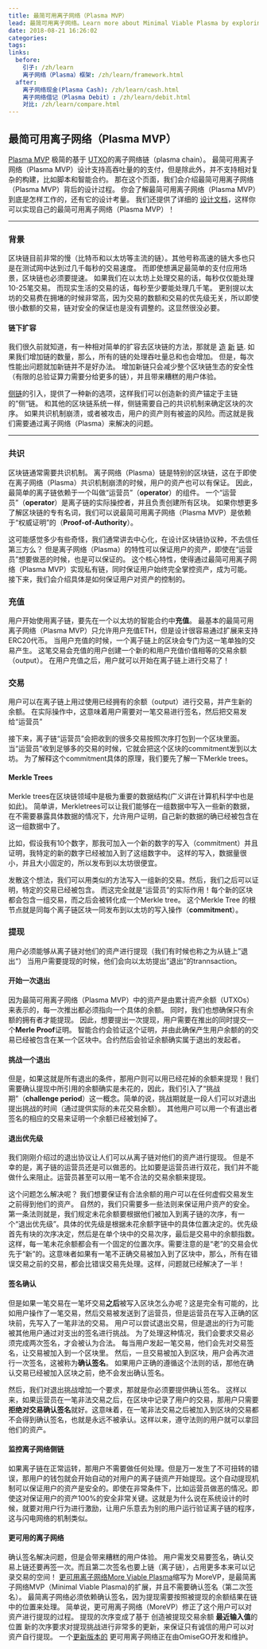 ```yaml
---
title: 最简可用离子网络（Plasma MVP）
lead: 最简可用离子网络。Learn more about Minimal Viable Plasma by exploring it in depth.
date: 2018-08-21 16:26:02
categories:
tags:
links:
  before:
    引子: /zh/learn
    离子网络（Plasma）框架: /zh/learn/framework.html
  after:
    离子网络现金(Plasma Cash): /zh/learn/cash.html
    离子网络借记（Plasma Debit）: /zh/learn/debit.html
    对比: /zh/learn/compare.html
---
```


## 最简可用离子网络（Plasma MVP）
[Plasma MVP](https://ethresear.ch/t/minimal-viable-plasma/426) 极简的基于 [UTXO](https://www.investopedia.com/terms/u/utxo.asp)的离子网络链（plasma chain）。
最简可用离子网络（Plasma MVP）设计支持高吞吐量的的支付，但是除此外，并不支持相对复杂的构建，比如脚本和智能合约。
那在这个页面，我们会介绍最简可用离子网络（Plasma MVP）背后的设计过程。
你会了解最简可用离子网络（Plasma MVP）到底是怎样工作的，还有它的设计考量。
我们还提供了详细的 [设计文档](/zh/resources#plasma-mvp-specification)，这样你可以实现自己的最简可用离子网络（Plasma MVP）！

---

### 背景
区块链目前非常的慢（比特币和以太坊等主流的链）。其他号称高速的链大多也只是在测试网中达到过几千每秒的交易速度。
而即使想满足最简单的支付应用场景，区块链也必须要提速。
如果我们在以太坊上处理交易的话，每秒仅仅能处理10-25笔交易。
而现实生活的交易的话，每秒至少要能处理几千笔。
更别提以太坊的交易费在拥堵的时候非常高，因为交易的数额和交易的优先级无关，所以即使很小数额的交易，链对安全的保证也是没有调整的。这显然很没必要。

#### 链下扩容
我们很久前就知道，有一种相对简单的扩容去区块链的方法，那就是 [造](https://gendal.me/2014/10/26/a-simple-explanation-of-bitcoin-sidechains/) [新](https://bitcoinmagazine.com/guides/what-altcoin/) [链](https://github.com/ethereum/wiki/wiki/Sharding-FAQs).
如果我们增加链的数量，那么，所有的链的处理吞吐量总和也会增加。
但是，每次性能出问题就加新链并不是好办法。
增加新链只会减少整个区块链生态的安全性（有限的总验证算力需要分给更多的链），并且带来糟糕的用户体验。

[侧链](https://blockstream.com/sidechains.pdf)的引入，提供了一种新的选项，这样我们可以创造新的资产锚定于主链的”侧“链。
和其他的区块链系统一样，侧链需要自己的共识机制来确定区块的次序。
如果共识机制崩溃，或者被攻击，用户的资产则有被盗的风险。而这就是我们需要通过离子网络（Plasma）来解决的问题。

---

### 共识
区块链通常需要共识机制。
离子网络（Plasma）链是特别的区块链，这在于即使在离子网络（Plasma）共识机制崩溃的时候，用户的资产也可以有保证。
因此，最简单的离子链依赖于一个叫做“运营员”（**operator**）的组件。
一个“运营员”（**operator**）是离子链的实际操控者，并且负责创建所有区块。
如果你想更多了解区块链的专有名词，我们可以说最简可用离子网络（Plasma MVP）是依赖于“权威证明”的（**Proof-of-Authority**）。

这可能感觉多少有些奇怪，我们通常讲去中心化，在设计区块链协议种，不去信任第三方么？ 
但是离子网络（Plasma）的特性可以保证用户的资产，即使在“运营员”想要做恶的时候，也是可以保证的。
这个核心特性，使得通过最简可用离子网络（Plasma MVP）实现私有链，同时保证用户始终完全掌控资产，成为可能。
接下来，我们会介绍具体是如何保证用户对资产的控制的。

### 充值
用户开始使用离子链，要先在一个以太坊的智能合约中**充值**。
最基本的最简可用离子网络（Plasma MVP）只允许用户充值ETH，但是设计很容易通过扩展来支持ERC20代币。
当用户充值的时候，一个离子链上的区块会专门为这一笔单独的交易产生。
这笔交易会充值的用户创建一个新的和用户充值价值相等的交易余额（output）。
在用户充值之后，用户就可以开始在离子链上进行交易了！

### 交易
用户可以在离子链上用过使用已经拥有的余额（output）进行交易，并产生新的余额。
在实际操作中，这意味着用户需要对一笔交易进行签名，然后把交易发给“运营员”

接下来，离子链“运营员”会把收到的很多交易按照次序打包到一个区块里面。
当“运营员”收到足够多的交易的时候，它就会把这个区块的commitment发到以太坊。
为了解释这个commitment具体的原理，我们要先了解一下Merkle trees。

#### Merkle Trees
Merkle trees在区块链领域中是极为重要的数据结构(广义讲在计算机科学中也是如此)。
简单讲，Merkletrees可以让我们能够在一组数据中写入一些新的数据，在不需要暴露具体数据的情况下，允许用户证明，自己新的数据的确已经被包含在这一组数据中了。

比如，假设我有10个数字，那我可加入一个新的数字的写入（commitment）并且证明，我特定的新的数字已经被加入到了这组数字中。
这样的写入，数据量很小，并且大小固定的，所以发布到以太坊很便宜。

发散这个想法，我们可以用类似的方法写入一组新的交易。然后，我们之后可以证明，特定的交易已经被包含。
而这完全就是“运营员”的实际作用！每个新的区块都会包含一组交易，而之后会被转化成一个Merkle tree。
这个Merkle Tree 的根节点就是同每个离子链区块一同发布到以太坊的写入操作（**commitment**）。

### 提现
用户必须能够从离子链对他们的资产进行提现（我们有时候也称之为从链上”退出“）
当用户需要提现的时候，他们会向以太坊提出”退出“的trannsaction。

#### 开始一次退出
因为最简可用离子网络（Plasma MVP）中的资产是由累计资产余额（UTXOs）来表示的，每一次推出都必须指向一个具体的余额。
同时，我们也想确保只有余额的拥有者才能提现。
因此，想要提出一次提现，用户需要在推出的同时提交一个**Merle Proof**证明。
智能合约会验证这个证明，并由此确保产生用户余额的的交易已经被包含在某一个区块中。合约然后会验证余额确实属于退出的发起者。

#### 挑战一个退出
但是，如果这就是所有退出的条件，那用户则可以用已经花掉的余额来提现！我们需要确认提现中所引用的余额确实是未花的，因此，我们引入了“挑战期”（**challenge period**）这一概念。简单的说，挑战期就是一段人们可以对退出提出挑战的时间（通过提供实际的未花交易余额）。
其他用户可以用一个有退出者签名的相应的交易来证明一个余额已经被划掉了。

#### 退出优先级
我们刚刚介绍过的退出协议让人们可以从离子链对他们的资产进行提现。
但是不幸的是，离子链的运营员还是可以做恶的。比如要是运营员进行双花，我们并不能做什么来阻止。运营员甚至可以用一笔不合法的交易余额来提现。

这个问题怎么解决呢？ 我们想要保证有合法余额的用户可以在任何虚假交易发生之前得到他们的资产。
自然的，我们只需要多一些法则来保证用户资产的安全。第一条法则就是，我们规定未花余额要根据他们被加入到离子链的次序，有一个“退出优先级”。具体的优先级是根据未花余额字链中的具体位置决定的。优先级首先有块的次序决定，然后是在单个块中的交易次序，最后是交易中的余额指数。
这样，每一笔未花余额都会有一个固定的位置次序。需要注意的是“老”的交易会优先于“新”的。这意味者如果有一笔不正确交易被加入到了区块中，那么，所有在错误交易之前的交易，都会比错误交易先处理。这样，问题就已经解决了一半！

#### 签名确认
但是如果一笔交易在一笔坏交易**之后**被写入区块怎么办呢？这是完全有可能的，比如用户操作了一笔交易，然后交易被发送到了运营员，但是运营员在写入正确的区块前，先写入了一笔非法的交易。
用户可以尝试退出交易，但是退出的行为可能被其他用户通过对支出的签名进行挑战。
为了处理这种情况，我们会要求交易必须完成两次签名，才会被认为合法。
每当用户发起一笔交易，他们会先对交易签名，让交易被加入到一个区块里。
然后，一旦交易被加入到区块，用户会再次进行一次签名，这被称为**确认签名**。
如果用户正确的遵循这个法则的话，那他在确认交易已经被加入区块之前，绝不会发出确认签名。

然后，我们对退出挑战增加一个要求，那就是你必须要提供确认签名。
这样以来，如果运营员在一笔非法交易之后，在区块中记录了用户的交易，那用户只需要**拒绝对交易确认签名**就好。这意味着，在一笔非法交易之后被加入到区块的交易都不会得到确认签名，也就是永远不被承认。这样以来，遵守法则的用户就可以拿回他们的资产。


#### 监控离子网络侧链
如果离子链在正常运转，那用户不需要做任何处理。但是万一发生了不可扭转的错误，那用户的钱包就会开始自动的对用户的离子链资产开始提现。这个自动提现机制可以保证用户的资产是安全的。即使在非常条件下，比如运营员做恶的情况。即使这对保证用户的资产100%的安全非常关键。这就是为什么说在系统设计的时候，就要对用户行为进行激励，让用户乐意去为别的用户运行验证离子链的程序，这与闪电网络的机制类似。

#### 更可用的离子网络
确认签名解决问题，但是会带来糟糕的用户体验。
用户需发交易要签名，确认交易上链还要再签一次。而且第二次签名也要上链（离子链），占用更多本来可以记录交易的空间！
[更可用离子网络More Viable Plasma](https://ethresear.ch/t/more-viable-plasma/2160)缩写为 
MoreVP，是最简离子网络MVP（Minimal Viable Plasma)的扩展，并且不需要确认签名（第二次签名）。
最简离子网络必须依赖确认签名，因为提现需要按照被提现的余额结果在链中的位置来处理。
简单说，更可用离子网络（MoreVP）修正了这个用户可以对资产进行提现的过程。
提现的次序变成了基于 创造被提现交易余额 **最近输入值**的位置
新的次序要求对提现挑战进行非常多的更新，来保证只有诚信的用户可以对资产自行提现。
一个[更新版本的](https://github.com/omisego/elixir-omg/blob/develop/docs/morevp.md) 更可用离子网络正在由OmiseGO开发和维护。





